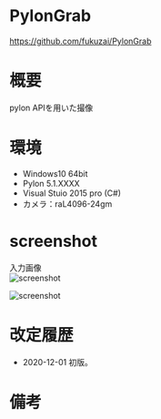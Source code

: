 # PylonGrab
https://github.com/fukuzai/PylonGrab

# 概要
pylon APIを用いた撮像

# 環境
<ul>
  <li>Windows10 64bit</li>
  <li>Pylon 5.1.XXXX</li>
  <li>Visual Stuio 2015 pro (C#)</li>
  <li>カメラ：raL4096-24gm</li>
</ul>

# screenshot
入力画像<br>
![screenshot](https://github.com/fukuzai/TapeInspectorC-HALCON/blob/master/screenshot.PNG)

![screenshot](https://github.com/fukuzai/TapeInspectorC-HALCON/blob/master/screenshot(1.2).PNG)

# 改定履歴

<ul>
  <li>2020-12-01 初版。</li>
  
</ul>

# 備考

